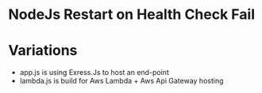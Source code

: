 # NodeJs Restart on Health Check Fail #

# Variations #
* app.js is using Exress.Js to host an end-point
* lambda.js is build for Aws Lambda + Aws Api Gateway hosting